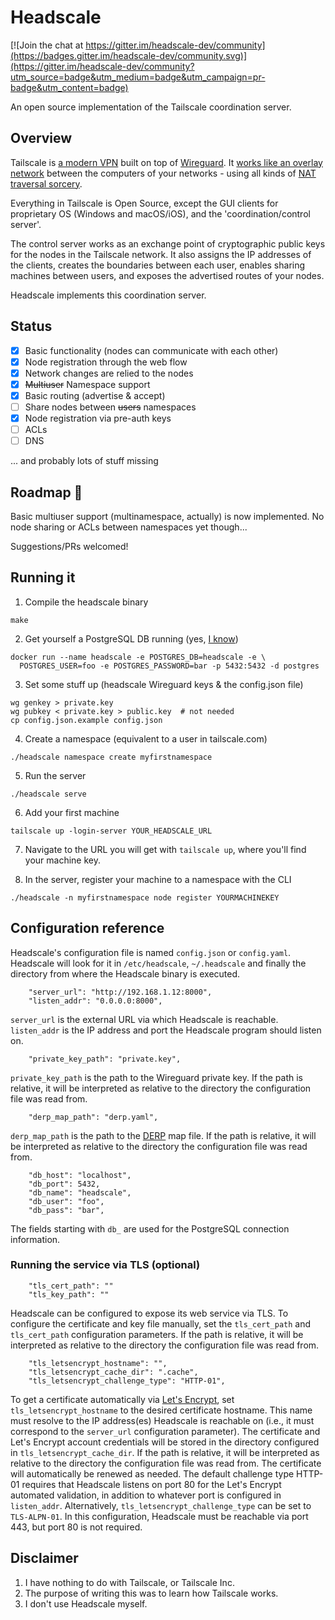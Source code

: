 # Headscale

[![Join the chat at https://gitter.im/headscale-dev/community](https://badges.gitter.im/headscale-dev/community.svg)](https://gitter.im/headscale-dev/community?utm_source=badge&utm_medium=badge&utm_campaign=pr-badge&utm_content=badge)

An open source implementation of the Tailscale coordination server.

## Overview

Tailscale is [a modern VPN](https://tailscale.com/) built on top of [Wireguard](https://www.wireguard.com/). It [works like an overlay network](https://tailscale.com/blog/how-tailscale-works/) between the computers of your networks - using all kinds of [NAT traversal sorcery](https://tailscale.com/blog/how-nat-traversal-works/). 

Everything in Tailscale is Open Source, except the GUI clients for proprietary OS (Windows and macOS/iOS), and the 'coordination/control server'. 

The control server works as an exchange point of cryptographic public keys for the nodes in the Tailscale network. It also assigns the IP addresses of the clients, creates the boundaries between each user, enables sharing machines between users, and exposes the advertised routes of your nodes.

Headscale implements this coordination server.

## Status

- [x] Basic functionality (nodes can communicate with each other)
- [x] Node registration through the web flow
- [x] Network changes are relied to the nodes
- [x] ~~Multiuser~~ Namespace support
- [x] Basic routing (advertise & accept) 
- [ ] Share nodes between ~~users~~ namespaces
- [x] Node registration via pre-auth keys
- [ ] ACLs
- [ ] DNS

... and probably lots of stuff missing

## Roadmap 🤷

Basic multiuser support (multinamespace, actually) is now implemented. No node sharing or ACLs between namespaces yet though...

Suggestions/PRs welcomed!



## Running it

1. Compile the headscale binary
  ```shell
  make
  ```
  
2. Get yourself a PostgreSQL DB running (yes, [I know](https://tailscale.com/blog/an-unlikely-database-migration/))

  ```shell 
  docker run --name headscale -e POSTGRES_DB=headscale -e \
    POSTGRES_USER=foo -e POSTGRES_PASSWORD=bar -p 5432:5432 -d postgres
  ```

3. Set some stuff up (headscale Wireguard keys & the config.json file)
  ```shell
  wg genkey > private.key
  wg pubkey < private.key > public.key  # not needed 
  cp config.json.example config.json
  ```

4. Create a namespace (equivalent to a user in tailscale.com)
  ```shell
  ./headscale namespace create myfirstnamespace
  ```

5. Run the server
  ```shell
  ./headscale serve
  ```
  
6. Add your first machine
  ```shell
  tailscale up -login-server YOUR_HEADSCALE_URL
  ```

7. Navigate to the URL you will get with `tailscale up`, where you'll find your machine key.

8. In the server, register your machine to a namespace with the CLI
  ```shell
  ./headscale -n myfirstnamespace node register YOURMACHINEKEY
  ```

## Configuration reference

Headscale's configuration file is named `config.json` or `config.yaml`. Headscale will look for it in `/etc/headscale`, `~/.headscale` and finally the directory from where the Headscale binary is executed.

```
    "server_url": "http://192.168.1.12:8000",
    "listen_addr": "0.0.0.0:8000",
```

`server_url` is the external URL via which Headscale is reachable. `listen_addr` is the IP address and port the Headscale program should listen on.

```
    "private_key_path": "private.key",
```

`private_key_path` is the path to the Wireguard private key. If the path is relative, it will be interpreted as relative to the directory the configuration file was read from.

```
    "derp_map_path": "derp.yaml",
```

`derp_map_path` is the path to the [DERP](https://pkg.go.dev/tailscale.com/derp) map file. If the path is relative, it will be interpreted as relative to the directory the configuration file was read from.

```
    "db_host": "localhost",
    "db_port": 5432,
    "db_name": "headscale",
    "db_user": "foo",
    "db_pass": "bar",
```

The fields starting with `db_` are used for the PostgreSQL connection information.

### Running the service via TLS (optional)

```
    "tls_cert_path": ""
    "tls_key_path": ""
```

Headscale can be configured to expose its web service via TLS. To configure the certificate and key file manually, set the `tls_cert_path` and `tls_cert_path` configuration parameters. If the path is relative, it will be interpreted as relative to the directory the configuration file was read from.

```
    "tls_letsencrypt_hostname": "",
    "tls_letsencrypt_cache_dir": ".cache",
    "tls_letsencrypt_challenge_type": "HTTP-01",
```

To get a certificate automatically via [Let's Encrypt](https://letsencrypt.org/), set `tls_letsencrypt_hostname` to the desired certificate hostname. This name must resolve to the IP address(es) Headscale is reachable on (i.e., it must correspond to the `server_url` configuration parameter). The certificate and Let's Encrypt account credentials will be stored in the directory configured in `tls_letsencrypt_cache_dir`. If the path is relative, it will be interpreted as relative to the directory the configuration file was read from. The certificate will automatically be renewed as needed. The default challenge type HTTP-01 requires that Headscale listens on port 80 for the Let's Encrypt automated validation, in addition to whatever port is configured in `listen_addr`. Alternatively, `tls_letsencrypt_challenge_type` can be set to `TLS-ALPN-01`. In this configuration, Headscale must be reachable via port 443, but port 80 is not required.

## Disclaimer

1. I have nothing to do with Tailscale, or Tailscale Inc. 
2. The purpose of writing this was to learn how Tailscale works.
3. I don't use Headscale myself.

